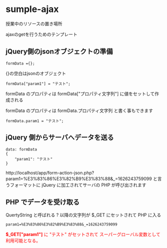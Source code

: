 # sumple-ajax
授業中のリソースの置き場所

ajaxのgetを行うためのテンプレート
## jQuery側のjsonオブジェクトの準備
````
formData ={};
````
{}の空白はjsonのオブジェクト
````
formData["param1"] = "テスト";
````
formData のプロパティは formData["プロパティ文字列"] に値をセットして作成される

formData のプロパティは formData.プロパティ文字列 と書く事もできます

````
formData.param1 = "テスト";
````
## jQuery 側からサーバへデータを送る
````
data: formData
{
	"param1": "テスト"
}
````
http://localhost/app/form-action-json.php?param1=%E3%83%86%E3%82%B9%E3%83%88&_=1626243759099
と言うフォーマットに jQuery に加工されてサーバの PHP が呼び出されます
## PHP でデータを受け取る
QuertyString と呼ばれる ? 以降の文字列が $_GET にセットされて PHP に入る
````
param1=%E3%83%86%E3%82%B9%E3%83%88&_=1626243759099
````
<b><font color="red">$_GET["param1"]</b> に "テスト" がセットされて スーパーグローバル変数として利用可能となる。
